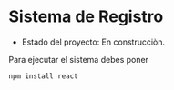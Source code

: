 <h1>Sistema de Registro</h1>

- Estado del proyecto: En construcciòn.

Para ejecutar el sistema debes poner

```npm install react```
